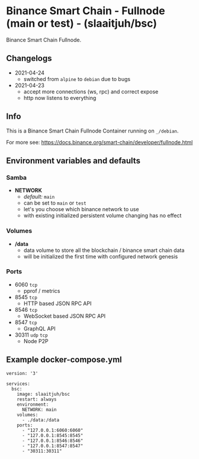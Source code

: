 # Binance Smart Chain - Fullnode (main or test) - (slaaitjuh/bsc)

Binance Smart Chain Fullnode.

## Changelogs

* 2021-04-24
    * switched from `alpine` to `debian` due to bugs
* 2021-04-23
    * accept more connections (ws, rpc) and correct expose
    * http now listens to everything

## Info

This is a Binance Smart Chain Fullnode Container running on `_/debian`.

For more see: https://docs.binance.org/smart-chain/developer/fullnode.html

## Environment variables and defaults

### Samba

*  __NETWORK__
    * _default:_ `main`
    * can be set to `main` or `test`
    * let's you choose which binance network to use 
    * with existing initialized persistent volume changing has no effect

### Volumes

* __/data__
    * data volume to store all the blockchain / binance smart chain data
    * will be initialized the first time with configured network genesis

### Ports

* 6060 `tcp`
    * pprof / metrics
* 8545 `tcp`
    * HTTP based JSON RPC API
* 8546 `tcp`
    * WebSocket based JSON RPC API
* 8547 `tcp`
    * GraphQL API    
* 30311 `udp` `tcp`
    * Node P2P

## Example docker-compose.yml

```
version: '3'
 
services:
  bsc:
    image: slaaitjuh/bsc
    restart: always
    environment:
      NETWORK: main
    volumes:
      - ./data:/data
    ports:
      - "127.0.0.1:6060:6060"
      - "127.0.0.1:8545:8545"
      - "127.0.0.1:8546:8546"
      - "127.0.0.1:8547:8547"
      - "30311:30311"
```
